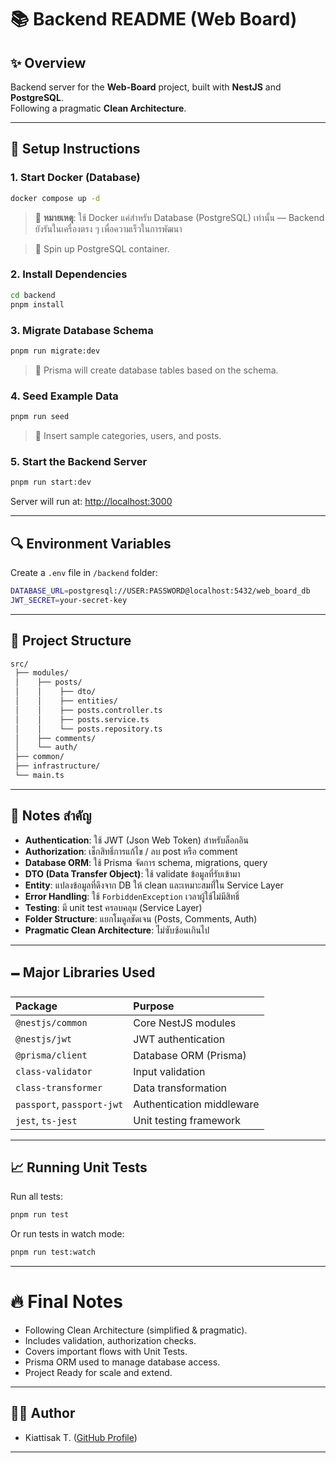 # 📚 Backend README (Web Board)

## ✨ Overview

Backend server for the **Web-Board** project, built with **NestJS** and **PostgreSQL**.  
Following a pragmatic **Clean Architecture**.

---

## 🔧 Setup Instructions

### 1. Start Docker (Database)

```bash
docker compose up -d
```

> 📝 **หมายเหตุ**: ใช้ Docker แค่สำหรับ Database (PostgreSQL) เท่านั้น — Backend ยังรันในเครื่องตรง ๆ เพื่อความเร็วในการพัฒนา

> 🔹 Spin up PostgreSQL container.

### 2. Install Dependencies

```bash
cd backend
pnpm install
```

### 3. Migrate Database Schema

```bash
pnpm run migrate:dev
```

> 🔹 Prisma will create database tables based on the schema.

### 4. Seed Example Data

```bash
pnpm run seed
```

> 🔹 Insert sample categories, users, and posts.

### 5. Start the Backend Server

```bash
pnpm run start:dev
```

Server will run at: [http://localhost:3000](http://localhost:3000)

---

## 🔍 Environment Variables

Create a `.env` file in `/backend` folder:

```bash
DATABASE_URL=postgresql://USER:PASSWORD@localhost:5432/web_board_db
JWT_SECRET=your-secret-key
```

---

## 📂 Project Structure

```bash
src/
 ├── modules/
 │    ├── posts/
 │    │    ├── dto/
 │    │    ├── entities/
 │    │    ├── posts.controller.ts
 │    │    ├── posts.service.ts
 │    │    └── posts.repository.ts
 │    ├── comments/
 │    └── auth/
 ├── common/
 ├── infrastructure/
 └── main.ts
```

---

## 📒 Notes สำคัญ

- **Authentication**: ใช้ JWT (Json Web Token) สำหรับล็อกอิน
- **Authorization**: เช็กสิทธิ์การแก้ไข / ลบ post หรือ comment
- **Database ORM**: ใช้ Prisma จัดการ schema, migrations, query
- **DTO (Data Transfer Object)**: ใช้ validate ข้อมูลที่รับเข้ามา
- **Entity**: แปลงข้อมูลที่ดึงจาก DB ให้ clean และเหมาะสมท่ี่ใน Service Layer
- **Error Handling**: ใช้ `ForbiddenException` เวลาผู้ใช้ไม่มีสิทธิ์
- **Testing**: มี unit test ครอบคลุม (Service Layer)
- **Folder Structure**: แยกโมดูลชัดเจน (Posts, Comments, Auth)
- **Pragmatic Clean Architecture**: ไม่ซับซ้อนเกินไป

---

## 🗕️ Major Libraries Used

| Package                    | Purpose                   |
| :------------------------- | :------------------------ |
| `@nestjs/common`           | Core NestJS modules       |
| `@nestjs/jwt`              | JWT authentication        |
| `@prisma/client`           | Database ORM (Prisma)     |
| `class-validator`          | Input validation          |
| `class-transformer`        | Data transformation       |
| `passport`, `passport-jwt` | Authentication middleware |
| `jest`, `ts-jest`          | Unit testing framework    |

---

## 📈 Running Unit Tests

Run all tests:

```bash
pnpm run test
```

Or run tests in watch mode:

```bash
pnpm run test:watch
```

---

# 🔥 Final Notes

- Following Clean Architecture (simplified & pragmatic).
- Includes validation, authorization checks.
- Covers important flows with Unit Tests.
- Prisma ORM used to manage database access.
- Project Ready for scale and extend.

---

## 👨‍💼 Author

- Kiattisak T. ([GitHub Profile](https://github.com/t-kiattisak))

---
